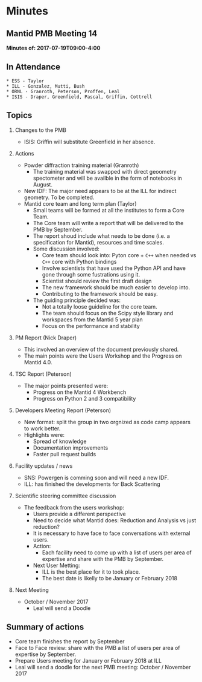 Minutes
=======


## Mantid PMB Meeting 14

**Minutes of: 2017-07-19T09:00-4:00**


## In Attendance

    * ESS - Taylor
    * ILL - Gonzalez, Mutti, Bush
    * ORNL - Granroth, Peterson, Proffen, Leal
    * ISIS - Draper, Greenfield, Pascal, Griffin, Cottrell

## Topics

1. Changes to the PMB
    - ISIS: Griffin will substitute Greenfield in her absence.

3. Actions
    - Powder diffraction training material (Granroth)
        - The training material was swapped with direct geoometry spectometer and will be availble in the form of notebooks in August.
    - New IDF:
        The major need appears to be at the ILL for indirect geometry. To be completed.
    - Mantid core team and long term plan (Taylor)
        - Small teams will be formed at all the institutes to form a Core Team.
        - The Core team will write a report that will be delivered to the PMB by September.
        - The report shoud include what needs to be done (i.e. a specification for Mantid), resources and time scales.
        - Some discussion involved:
            - Core team should look into: Pyton core + `C++` when needed vs `C++` core with Python bindings
            - Involve scientists that have used the Python API and have gone through some fustrations using it.
            - Scientist should review the first draft design
            - The new framework should be much easier to develop into.
            - Contributing to the framework should be easy.
        - The guiding principle decided was:
            - Not a totally loose guideline for the core team.
            - The team should focus on the Scipy style library and workspaces from the Mantid 5 year plan
            - Focus on the performance and stability            
 
4. PM Report (Nick Draper)
    - This involved an overview of the document previously shared.
    - The main points were the Users Workshop and the Progress on Mantid 4.0.

5. TSC Report (Peterson)
    - The major points presented were:
        - Progress on the Mantid 4 Workbench
        - Progress on Python 2 and 3 compatibility

6. Developers Meeting Report (Peterson)
    - New format: split the group in two orgnized as code camp appears to work better.
    - Highlights were:
        - Spread of knowledge
        - Documentation improvements
        - Faster pull request builds

7. Facility updates / news 
    - SNS: Powergen is comming soon and will need a new IDF.
    - ILL: has finished the developments for Back Scattering

10. Scientific steering committee discussion
    - The feedback from the users workshop:
        - Users provide a different perspective
        - Need to decide what Mantid does: Reduction and Analysis vs just reduction?
        - It is necessary to have face to face conversations with external users.
        - Action:
            - Each facility need to come up with a list of users per area of expertise and share with the PMB by September.
        - Next User Metting:
            - ILL is the best place for it to took place.
            - The best date is likelly to be January or February 2018

12. Next Meeting
    - October / November 2017
        - Leal will send a Doodle

Summary of actions
------------------
- Core team finishes the report by September
- Face to Face review: share with the PMB a list of users per area of expertise by September.
- Prepare Users meeting for January or February 2018 at ILL
- Leal will send a doodle for the next PMB meeting: October / November 2017



